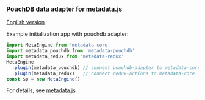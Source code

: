 ### PouchDB data adapter for metadata.js

[English version](README.en.md)

Example initialization app with pouchdb adapter:
```javascript
import MetaEngine from 'metadata-core'
import metadata_pouchdb from 'metadata-pouchdb'
import metadata_redux from 'metadata-redux'
MetaEngine
  .plugin(metadata_pouchdb) // connect pouchdb-adapter to metadata-core
  .plugin(metadata_redux)   // connect redux-actions to metadata-core
const $p = new MetaEngine()
```

For details, see [metadata.js](https://github.com/oknosoft/metadata.js)
